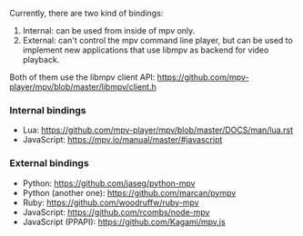 Currently, there are two kind of bindings:

1. Internal: can be used from inside of mpv only.
2. External: can't control the mpv command line player, but can be used to implement new applications that use libmpv as backend for video playback.

Both of them use the libmpv client API: https://github.com/mpv-player/mpv/blob/master/libmpv/client.h

### Internal bindings

- Lua: https://github.com/mpv-player/mpv/blob/master/DOCS/man/lua.rst
- JavaScript: https://mpv.io/manual/master/#javascript

### External bindings

- Python: https://github.com/jaseg/python-mpv
- Python (another one): https://github.com/marcan/pympv
- Ruby: https://github.com/woodruffw/ruby-mpv
- JavaScript: https://github.com/rcombs/node-mpv
- JavaScript (PPAPI): https://github.com/Kagami/mpv.js